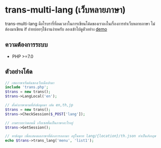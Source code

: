 # trans-multi-lang (เว็บหลายภาษา)
trans-multi-lang คือไรบรารี่ที่ลดเวลาในการเขียนโค้ดของเราลงในเรื่องการทำเว็บหลายภาษา ไม่ต้องมาเขียน if ถ่ายบ่อยๆใช้งานง่ายครับ
ลองเข้าไปดูตัวอย่าง [demo](http://trans-multi.pe.hu/index.php)

## ความต้องการระบบ
- PHP >=7.0

## ตัวอย่างโค้ด

```php
// เซตภาษาเริ่มต้นของเว็บเมื่อเข้ามา
include 'trans.php';
$trans = new trans();
$trans->LangLocal('en');

// ตั้งค่าภาษาตามที่ส่งข้อมูลมา เช่น en,th,jp 
$trans = new trans();
$trans->CheckSession($_POST['lang']);

// ถามระบบว่าตอนนี้ เก็บเซสชั่นเป็นภาษาอะไรอยู่
$trans->GetSession();

// หาข้อมูล เพื่อเเสดงผลภาษาที่ต้องการออกมา อยู่ในพาท lang/{location}/th.json ท่าเป็นอังกฤษ en.json สร้างเองนะครับ
echo $trans->trans_lang('menu', 'list1');
```
